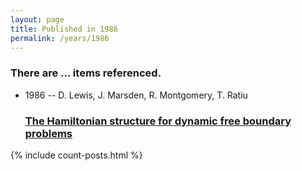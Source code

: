 ```yaml
---
layout: page
title: Published in 1986
permalink: /years/1986
---
```


<h3 id="number-posts">There are ... items referenced.</h3>
<ul class="post-list">

  <li>
    <span class="post-meta">1986 -- D. Lewis, J. Marsden, R. Montgomery, T. Ratiu</span>
    <h3><a class="post-link" href="{{ site.baseurl }}/the-hamiltonian-structure-for-dynamic-free-boundary-problems">The Hamiltonian structure for dynamic free boundary problems</a></h3>
  </li>
</ul>
{% include count-posts.html %}
